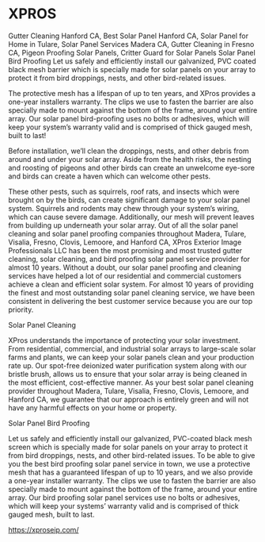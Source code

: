 # XPROS
Gutter Cleaning Hanford CA, Best Solar Panel Hanford CA, Solar Panel for Home in Tulare, Solar Panel Services Madera CA, Gutter Cleaning in Fresno CA, Pigeon Proofing Solar Panels, Critter Guard for Solar Panels 
Solar Panel Bird Proofing
Let us safely and efficiently install our galvanized, PVC coated black mesh barrier which is specially made for solar panels on your array to protect it from bird droppings, nests, and other bird-related issues.

The protective mesh has a lifespan of up to ten years, and XPros provides a one-year installers warranty. The clips we use to fasten the barrier are also specially made to mount against the bottom of the frame, around your entire array. Our solar panel bird-proofing uses no bolts or adhesives, which will keep your system’s warranty valid and is comprised of thick gauged mesh, built to last!

Before installation, we’ll clean the droppings, nests, and other debris from around and under your solar array. Aside from the health risks, the nesting and roosting of pigeons and
other birds can create an unwelcome eye-sore and birds can create a haven which can welcome other pests.

These other pests, such as squirrels, roof rats, and insects which were brought on by the birds, can create significant damage to your solar panel system. Squirrels and rodents may chew through your system’s wiring, which can cause severe damage. Additionally, our mesh will prevent leaves from building up underneath your solar array.
Out of all the solar panel cleaning and solar panel proofing companies throughout Madera, Tulare, Visalia, Fresno, Clovis, Lemoore, and Hanford CA, XPros Exterior Image Professionals LLC has been the most promising and most trusted gutter cleaning, solar cleaning, and bird proofing solar panel service provider for almost 10 years. Without a doubt, our solar panel proofing and cleaning services have helped a lot of our residential and commercial customers achieve a clean and efficient solar system. For almost 10 years of providing the finest and most outstanding solar panel cleaning service, we have been consistent in delivering the best customer service because you are our top priority.

Solar Panel Cleaning

XPros understands the importance of protecting your solar investment. From residential, commercial, and industrial solar arrays to large-scale solar farms and plants, we can keep your solar panels clean and your production rate up. Our spot-free deionized water purification system along with our bristle brush, allows us to ensure that your solar array is being cleaned in the most efficient, cost-effective manner. As your best solar panel cleaning provider throughout Madera, Tulare, Visalia, Fresno, Clovis, Lemoore, and Hanford CA, we guarantee that our approach is entirely green and will not have any harmful effects on your home or property. 

Solar Panel Bird Proofing

Let us safely and efficiently install our galvanized, PVC-coated black mesh screen which is specially made for solar panels on your array to protect it from bird droppings, nests, and other bird-related issues. To be able to give you the best bird proofing solar panel service in town, we use a protective mesh that has a guaranteed lifespan of up to 10 years, and we also provide a one-year installer warranty. The clips we use to fasten the barrier are also specially made to mount against the bottom of the frame, around your entire array. Our bird proofing solar panel services use no bolts or adhesives, which will keep your systems’ warranty valid and is comprised of thick gauged mesh, built to last.

https://xproseip.com/
